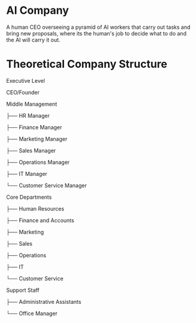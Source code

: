 
# AI Company

A human CEO overseeing a pyramid of AI workers that carry out tasks and bring new proposals, where its the human's job to decide what to do and the AI will carry it out.

# Theoretical Company Structure

Executive Level

CEO/Founder


Middle Management

├── HR Manager

├── Finance Manager

├── Marketing Manager

├── Sales Manager

├── Operations Manager

├── IT Manager

└── Customer Service Manager


Core Departments

├── Human Resources

├── Finance and Accounts

├── Marketing

├── Sales

├── Operations

├── IT

└── Customer Service


Support Staff

├── Administrative Assistants

└── Office Manager

